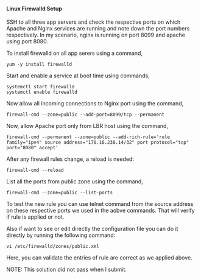 #### Linux Firewalld Setup

SSH to all three app servers and check the respective ports on which Apache and Nginx services are running and note down the port numbers respectively. 
In my scenario, nginx is running on port 8099 and apache using port 8080.

To install firewalld on all app serers using a command,

    yum -y install firewalld

Start and enable a service at boot time using commands,

    systemctl start firewalld
    systemctl enable firewalld

Now allow all incoming connections to Nginx port using the command,

    firewall-cmd --zone=public --add-port=8099/tcp --permanent

Now, allow Apache port only from LBR host using the command,

    firewall-cmd --permanent --zone=public --add-rich-rule='rule family="ipv4" source address="176.16.238.14/32" port protocol="tcp" port="8080" accept'

After any firewall rules change, a reload is needed:

    firewall-cmd --reload

List all the ports from public zone using the command,

    firewall-cmd --zone=public --list-ports

To test the new rule you can use telnet command from the source address on these respective ports we used in the aobve commands. That will verify if rule is applied or not.

Also if want to see or edit directly the configuration file you can do it directly by running the following command:

    vi /etc/firewalld/zones/public.xml

Here, you can validate the entries of rule are correct as we applied above.

NOTE: This solution did not pass when I submit. 
